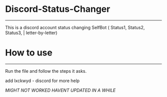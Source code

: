 # **Discord-Status-Changer**
___________________________________________________________________________________________________
This is a discord account status changing SelfBot ( Status1, Status2, Status3, | letter-by-letter)

# **How to use**
___________________________________________________________________________________________________
Run the file and follow the steps it asks.

add lxckwyd - discord for more help


*MIGHT NOT WORKED HAVENT UPDATED IN A WHILE*
